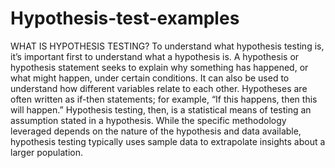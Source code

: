 # Hypothesis-test-examples
WHAT IS HYPOTHESIS TESTING? To understand what hypothesis testing is, it’s important first to understand what a hypothesis is.  A hypothesis or hypothesis statement seeks to explain why something has happened, or what might happen, under certain conditions. It can also be used to understand how different variables relate to each other. Hypotheses are often written as if-then statements; for example, “If this happens, then this will happen.”  Hypothesis testing, then, is a statistical means of testing an assumption stated in a hypothesis. While the specific methodology leveraged depends on the nature of the hypothesis and data available, hypothesis testing typically uses sample data to extrapolate insights about a larger population.
